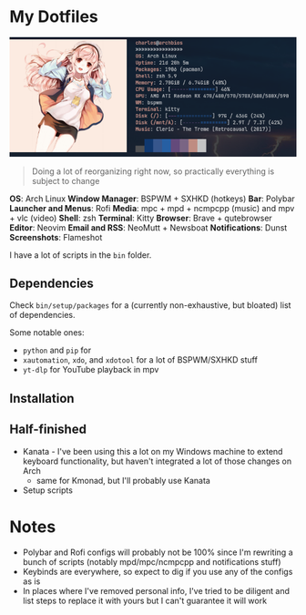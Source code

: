 # My Dotfiles

![Wow!](./.shots/2023-04-22_12-44.png)

> Doing a lot of reorganizing right now, so practically everything is subject to
> change

**OS**: Arch Linux
**Window Manager**: BSPWM + SXHKD (hotkeys)
**Bar**: Polybar
**Launcher and Menus**: Rofi
**Media**: mpc + mpd + ncmpcpp (music) and mpv + vlc (video)
**Shell**: zsh
**Terminal**: Kitty
**Browser**: Brave + qutebrowser
**Editor**: Neovim
**Email and RSS**: NeoMutt + Newsboat
**Notifications**: Dunst
**Screenshots**: Flameshot

I have a lot of scripts in the `bin` folder.

## Dependencies

Check `bin/setup/packages` for a (currently non-exhaustive, but bloated) list of
dependencies.

Some notable ones:

- `python` and `pip` for
- `xautomation`, `xdo`, and `xdotool` for a lot of BSPWM/SXHKD stuff
- `yt-dlp` for YouTube playback in mpv

## Installation

<!--  TODO: -->

## Half-finished

- Kanata - I've been using this a lot on my Windows machine to extend keyboard
  functionality, but haven't integrated a lot of those changes on Arch
  - same for Kmonad, but I'll probably use Kanata
- Setup scripts

# Notes

- Polybar and Rofi configs will probably not be 100% since I'm rewriting
  a bunch of scripts (notably mpd/mpc/ncmpcpp and notifications stuff)
- Keybinds are everywhere, so expect to dig if you use any of the configs as is
- In places where I've removed personal info, I've tried to be diligent and list
  steps to replace it with yours but I can't guarantee it will work
